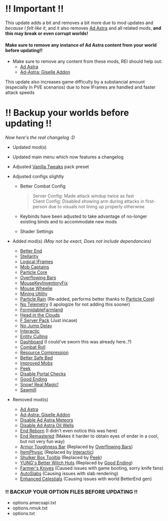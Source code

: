 # !! Important !!

This update adds a bit and removes a bit more due to mod updates and *because I felt like it*, and it also removes [Ad Astra](https://modrinth.com/mod/ad-astra) and all related mods, **and this may break or even corrupt worlds!**
#### Make sure to remove any instance of Ad Astra content from your world before updating!!
- Make sure to remove any content from these mods, REI should help out:
  - [Ad Astra](https://modrinth.com/mod/ad-astra)
  - [Ad-Astra: Giselle Addon](https://modrinth.com/mod/ad-astra-giselle-addon)

This update also increases game difficulty by a substancial amount (especially in PVE scenarios) due to how IFrames are handled and faster attack speeds

# !! Backup your worlds before updating !!

*Now here's the real changelog :D*

- Updated mod(s)

- Updated main menu which now features a changelog

- Adjusted [Vanilla Tweaks](https://vanillatweaks.net) pack preset

- Adjusted configs slightly
  - Better Combat Config
    > Server Config: Made attack windup twice as fast	
    > Client Config: Disabled showing arm during attacks in first-person due to visuals not lining up properly otherwise

  - Keybinds have been adjusted to take advantage of no-longer existing binds and to accommodate new mods

  - Shader Settings

- Added mod(s) *(May not be exact, Does not include dependancies)*
  - [Better End](https://modrinth.com/mod/betterend)
  - [Stellarity](https://modrinth.com/datapack/stellarity)
  - [Logical IFrames](https://modrinth.com/datapack/logical-iframes)
  - [Mob Captains](https://modrinth.com/datapack/mob-captains)
  - [Particle Core](https://modrinth.com/mod/particle-core)
  - [Overflowing Bars](https://modrinth.com/mod/overflowing-bars)
  - [MouseKeyInventoryFix](https://modrinth.com/mod/mousekeyinventoryfix)
  - [Mouse Wheelie](https://modrinth.com/mod/mouse-wheelie)
  - [Mining Utility](https://modrinth.com/mod/mining-utility)
  - [Particle Rain](https://modrinth.com/mod/particle-rain) (Re-added, performs better thanks to [Particle Core](https://modrinth.com/mod/particle-core))
  - [No Telemetry](https://modrinth.com/mod/no-telemetry) (I apologize for not adding this sooner)
  - [FormidableFarmland](https://modrinth.com/mod/formidablefarmland)
  - [Head in the Clouds](https://modrinth.com/mod/head-in-the-clouds)
  - [F Server Pack](https://modrinth.com/mod/f-server-pack) (Just incase)
  - [No Jump Delay](https://modrinth.com/mod/no-jump-delay)
  - [Interactic](https://modrinth.com/mod/interactic)
  - [Entity Culling](https://modrinth.com/mod/entityculling)
  - [Dashboard](https://modrinth.com/mod/dashboard) (I could've sworn this was already here..?)
  - [Combat Roll](https://modrinth.com/mod/combat-roll)
  - [Resource Compression](https://modrinth.com/mod/resource-compression)
  - [Better Safe Bed](https://modrinth.com/mod/better-safe-bed)
  - [Improved Mobs](https://modrinth.com/mod/improved-mobs)
  - [Peek](https://modrinth.com/mod/peek)
  - [Disable Portal Checks](https://modrinth.com/mod/disable-portal-checks)
  - [Good Ending](https://modrinth.com/mod/good-ending)
  - [Snow! Real Magic!](https://modrinth.com/mod/snow-real-magic)
  - [Sawmill](https://modrinth.com/mod/universal-sawmill)

- Removed mod(s)
  - [Ad Astra](https://modrinth.com/mod/ad-astra)
  - [Ad-Astra: Giselle Addon](https://modrinth.com/mod/ad-astra-giselle-addon)
  - [Disable Ad Astra Meteors](https://modrinth.com/mod/disable-ad-astra-meteors)
  - [Disable Ad Astra Oil Wells](https://modrinth.com/mod/disable-ad-astra-oil-wells)
  - [End Reborn](https://modrinth.com/mod/end-reborn) (I didn't even notice this was here)
  - [End Remastered](https://modrinth.com/mod/endrem) (Makes it harder to obtain eyes of ender in a cool, but not very fun way)
  - [Armor Toughness Bar](https://modrinth.com/mod/armor-toughness-bar) (Replaced by [Overflowing Bars](https://modrinth.com/mod/overflowing-bars))
  - [ItemPhysic](https://modrinth.com/mod/itemphysic) (Replaced by [Interactic](https://modrinth.com/mod/interactic))
  - [Shulker Box Tooltip](https://modrinth.com/mod/shulkerboxtooltip) (Replaced by [Peek](https://modrinth.com/mod/peek))
  - [YUNG's Better Witch Huts](https://modrinth.com/mod/yungs-better-witch-huts) (Replaced by [Good Ending](https://modrinth.com/mod/good-ending))
  - [Farmer's Knives](https://modrinth.com/mod/farmers-knives) (Caused issues with game booting, sorry knife fans)
  - [AutoSlabs](https://modrinth.com/mod/autoslabs) (Causing issues with slab rendering)
  - [Enhanced Celestials](https://modrinth.com/mod/enhanced-celestials) (Causing issues with world BetterEnd gen)

### !! BACKUP YOUR OPTION FILES BEFORE UPDATING !!
- options.amecsapi.txt
- options.nmuk.txt
- options.txt